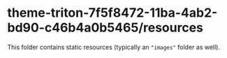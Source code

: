 # theme-triton-7f5f8472-11ba-4ab2-bd90-c46b4a0b5465/resources

This folder contains static resources (typically an `"images"` folder as well).
